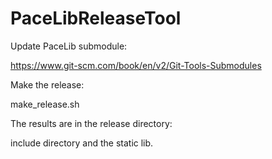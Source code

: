 # PaceLibReleaseTool

Update PaceLib submodule:

https://www.git-scm.com/book/en/v2/Git-Tools-Submodules

Make the release:

make_release.sh

The results are in the release directory:

include directory and the static lib.
